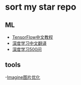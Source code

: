 # sort my star repo

## ML 

- [TensorFlow中文教程](https://github.com/czy36mengfei/tensorflow2_tutorials_chinese)
- [深度学习中文翻译](https://github.com/exacity/deeplearningbook-chinese)
- [深度学习500问](https://github.com/scutan90/DeepLearning-500-questions)


## tools
-[Imagine图片优化](https://github.com/meowtec/Imagine)
